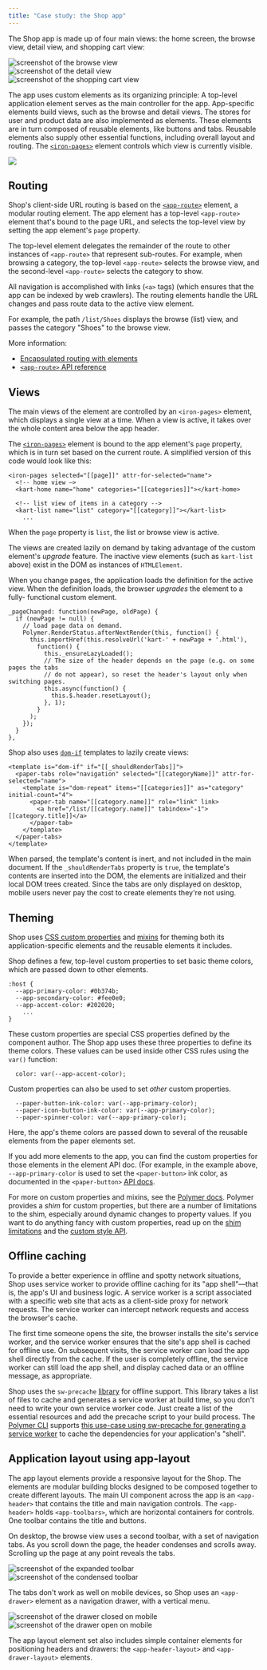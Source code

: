 ```yaml
---
title: "Case study: the Shop app"
---
```


<!-- toc -->

The Shop app is made up of four main views: the home screen, the browse view,
detail view, and shopping cart view:

<div class="image-container layout horizontal">
  <div class="image-wrapper">
    <img src="/images/1.0/toolbox/shop-browse.png" alt="screenshot of the browse view">
  </div>
  <div class="image-wrapper">
    <img src="/images/1.0/toolbox/shop-detail.png" alt="screenshot of the detail view">
  </div>
  <div class="image-wrapper">
    <img src="/images/1.0/toolbox/shop-cart.png" alt="screenshot of the shopping cart view">
  </div>
</div>

The app uses custom elements as its organizing principle: A top-level
application element serves as the main controller for the app. App-specific
elements build views, such as the browse and detail views. The stores for user
and product data are also implemented as elements. These elements are in turn
composed of reusable elements, like buttons and tabs. Reusable elements also
supply other essential functions, including overall layout and routing. The
[`<iron-pages>`](https://elements.polymer-project.org/elements/iron-pages)
element controls which view is currently visible.

![](/images/1.0/toolbox/high-level-arch.png)

## Routing

Shop's client-side URL routing is based on the
[`<app-route>`](https://elements.polymer-project.org/elements/app-route)
element, a modular routing element. The app element has a top-level
`<app-route>` element that's bound to the page URL, and selects the top-level
view by setting the app element's `page` property.

The top-level element delegates the remainder of the route to other instances of
`<app-route>` that represent sub-routes. For example, when browsing a
category, the top-level `<app-route>` selects the browse view, and the
second-level `<app-route>` selects the category to show.

All navigation is accomplished with links (`<a>` tags) (which ensures that the
app can be indexed by web crawlers). The routing elements handle the URL changes
and pass route data to the active view element.

For example, the path `/list/Shoes` displays the browse (list) view, and passes
the category "Shoes" to the browse view.

More information:

-   [Encapsulated routing with elements](/1.0/blog/routing.html)
-   [`<app-route>` API reference](https://elements.polymer-project.org/elements/app-route)

## Views

The main views of the element are controlled by an `<iron-pages>` element, which displays a single view at a time. When a view is active, it takes over the whole content area below the app header.

The [`<iron-pages>`](https://elements.polymer-project.org/elements/iron-pages) element is bound to the app element's `page` property, which is in turn set based on the current route. A simplified version of this code would look like this:

```
<iron-pages selected="[[page]]" attr-for-selected="name">
  <!-- home view —>
  <kart-home name="home" categories="[[categories]]"></kart-home>

  <!-- list view of items in a category -->
  <kart-list name="list" category="[[category]]"></kart-list>
    ...
```

When the `page` property is `list`, the list or browse view is active.

The views are created lazily on demand by taking advantage of the custom
element's _upgrade_ feature. The inactive view elements (such as `kart-list`
above) exist in the DOM as instances of `HTMLElement`.

When you change pages, the application loads the definition for the active view.
When the definition loads, the browser _upgrades_ the element to a fully-
functional custom element.

```
_pageChanged: function(newPage, oldPage) {
  if (newPage != null) {
    // load page data on demand.
    Polymer.RenderStatus.afterNextRender(this, function() {
      this.importHref(this.resolveUrl('kart-' + newPage + '.html'),
        function() {
          this._ensureLazyLoaded();
          // The size of the header depends on the page (e.g. on some pages the tabs
          // do not appear), so reset the header's layout only when switching pages.
          this.async(function() {
            this.$.header.resetLayout();
          }, 1);
        }
      );
    });
  }
},
```

Shop also uses [`dom-if`](/1.0/docs/api/dom-if) templates to lazily create views:

```
<template is="dom-if" if="[[_shouldRenderTabs]]">
  <paper-tabs role="navigation" selected="[[categoryName]]" attr-for-selected="name">
    <template is="dom-repeat" items="[[categories]]" as="category" initial-count="4">
      <paper-tab name="[[category.name]]" role="link" link>
        <a href="/list/[[category.name]]" tabindex="-1">[[category.title]]</a>
      </paper-tab>
    </template>
  </paper-tabs>
</template>
```

When parsed, the template's content is inert, and not included in the main
document. If the `_shouldRenderTabs` property is `true`, the template's
contents are inserted into the DOM, the elements are initialized and their local
DOM trees created. Since the tabs are only displayed on desktop, mobile users
never pay the cost to create elements they're not using.

## Theming

Shop uses
[CSS custom properties](/1.0/docs/devguide/styling#custom-css-properties) and
[mixins](/1.0/docs/devguide/styling#custom-css-mixins) for theming both its
application-specific elements and the reusable elements it includes.

Shop defines a few, top-level custom properties to set basic theme colors, which
are passed down to other elements.

```
:host {
  --app-primary-color: #0b374b;
  --app-secondary-color: #fee0e0;
  --app-accent-color: #202020;
    ...
}
```

These custom properties are special CSS properties defined by the component
author. The Shop app uses these three properties to define its theme colors.
These values can be used inside other CSS rules using the `var()` function:

```
  color: var(--app-accent-color);
```

Custom properties can also be used to set _other_ custom properties.

```
  --paper-button-ink-color: var(--app-primary-color);
  --paper-icon-button-ink-color: var(--app-primary-color);
  --paper-spinner-color: var(--app-primary-color);
```

Here, the app's theme colors are passed down to several of the reusable elements
from the paper elements set.

If you add more elements to the app, you can find the custom properties for
those elements in the element API doc. (For example, in the example above,
`--app-primary-color` is used to set the `<paper-button>` ink color, as
documented in the `<paper-button>`
[API docs](https://elements.polymer-project.org/elements/paper-button#styling).

For more on custom properties and mixins, see the
[Polymer docs](/1.0/docs/devguide/styling#xscope-styling-details). Polymer
provides a _shim_ for custom properties, but there are a number of limitations
to the shim, especially around dynamic changes to property values. If you want
to do anything fancy with custom properties, read up on the [shim
limitations](/1.0/docs/devguide/styling#custom-properties-shim-limitations)
and the [custom style API](/1.0/docs/devguide/styling.html#style-api).

## Offline caching

To provide a better experience in offline and spotty network situations, Shop
uses service worker to provide offline caching for its "app shell"—that is, the
app's UI and business logic. A service worker is a script associated with a
specific web site that acts as a client-side proxy for network requests. The
service worker can intercept network requests and access the browser's cache.

The first time someone opens the site, the browser installs the site's service
worker, and the service worker ensures that the site's app shell is cached for
offline use. On subsequent visits, the service worker can load the app shell
directly from the cache. If the user is completely offline, the service worker
can still load the app shell, and display cached data or an offline message, as
appropriate.

Shop uses the `sw-precache` [library](https://github.com/GoogleChrome/sw-precache)
for offline support. This library takes a list of files to cache and generates
a service worker at build time, so you don't need to write your own service
worker code. Just create a list of the essential resources and add the precache
script to your build process. The [Polymer CLI](https://github.com/polymer/polymer-cli)
supports [this use-case using sw-precache for generating a service
worker](https://github.com/polymer/polymer-cli#app-shell-structure) to cache
the dependencies for your application's "shell".

## Application layout using app-layout

The app layout elements provide a responsive layout for the Shop. The elements
are modular building blocks designed to be composed together to create different
layouts. The main UI component across the app is an `<app-header>` that contains
the title and main navigation controls. The `<app-header>` holds
`<app-toolbars>`, which are horizontal containers for controls. One toolbar
contains the title and buttons.

On desktop, the browse view uses a second toolbar, with a set of navigation
tabs.  As you scroll down the page, the header condenses and scrolls away.
Scrolling up the page at any point reveals the tabs.

<div class="image-container layout horizontal">
  <div class="image-wrapper">
    <img src="/images/1.0/toolbox/shop-toolbar-expanded.png" alt="screenshot of the expanded toolbar">
  </div>
  <div class="image-wrapper">
    <img src="/images/1.0/toolbox/shop-toolbar-condensed.png" alt="screenshot of the condensed toolbar">
  </div>
</div>

The tabs don't work as well on mobile devices, so Shop uses an `<app-drawer>` element as a navigation drawer, with a vertical menu.

<div class="image-container layout horizontal">
  <div class="image-wrapper">
    <img src="/images/1.0/toolbox/shop-home.png" alt="screenshot of the drawer closed on mobile">
  </div>
  <div class="image-wrapper">
    <img src="/images/1.0/toolbox/shop-drawer.png" alt="screenshot of the drawer open on mobile">
  </div>
</div>

The app layout element set also includes simple container elements for positioning headers and drawers: the `<app-header-layout>` and `<app-drawer-layout>` elements.
